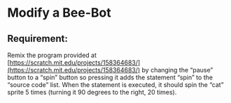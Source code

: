 # Modify a Bee-Bot

## Requirement:

Remix the program provided at [https://scratch.mit.edu/projects/158364683/](https://scratch.mit.edu/projects/158364683/) by changing the “pause” button to a “spin” button so pressing it adds the statement “spin” to the “source code” list.
When the statement is executed, it should spin the “cat” sprite 5 times (turning it 90 degrees to the right, 20 times).

